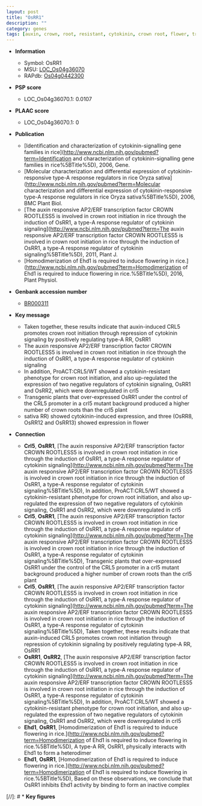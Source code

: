 ```yaml
---
layout: post
title: "OsRR1"
description: ""
category: genes
tags: [auxin, crown, root, resistant, cytokinin, crown root, flower, transcription factor]
---
```


* **Information**  
    + Symbol: OsRR1  
    + MSU: [LOC_Os04g36070](http://rice.plantbiology.msu.edu/cgi-bin/ORF_infopage.cgi?orf=LOC_Os04g36070)  
    + RAPdb: [Os04g0442300](http://rapdb.dna.affrc.go.jp/viewer/gbrowse_details/irgsp1?name=Os04g0442300)  

* **PSP score**  
    + LOC_Os04g36070.1: 0.0107 

* **PLAAC score**  
    + LOC_Os04g36070.1: 0 

* **Publication**  
    + [Identification and characterization of cytokinin-signalling gene families in rice](http://www.ncbi.nlm.nih.gov/pubmed?term=Identification and characterization of cytokinin-signalling gene families in rice%5BTitle%5D), 2006, Gene.
    + [Molecular characterization and differential expression of cytokinin-responsive type-A response regulators in rice Oryza sativa](http://www.ncbi.nlm.nih.gov/pubmed?term=Molecular characterization and differential expression of cytokinin-responsive type-A response regulators in rice Oryza sativa%5BTitle%5D), 2006, BMC Plant Biol.
    + [The auxin responsive AP2/ERF transcription factor CROWN ROOTLESS5 is involved in crown root initiation in rice through the induction of OsRR1, a type-A response regulator of cytokinin signaling](http://www.ncbi.nlm.nih.gov/pubmed?term=The auxin responsive AP2/ERF transcription factor CROWN ROOTLESS5 is involved in crown root initiation in rice through the induction of OsRR1, a type-A response regulator of cytokinin signaling%5BTitle%5D), 2011, Plant J.
    + [Homodimerization of Ehd1 is required to induce flowering in rice.](http://www.ncbi.nlm.nih.gov/pubmed?term=Homodimerization of Ehd1 is required to induce flowering in rice.%5BTitle%5D), 2016, Plant Physiol.

* **Genbank accession number**  
    + [BR000311](http://www.ncbi.nlm.nih.gov/nuccore/BR000311)

* **Key message**  
    + Taken together, these results indicate that auxin-induced CRL5 promotes crown root initiation through repression of cytokinin signaling by positively regulating type-A RR, OsRR1
    + The auxin responsive AP2/ERF transcription factor CROWN ROOTLESS5 is involved in crown root initiation in rice through the induction of OsRR1, a type-A response regulator of cytokinin signaling
    + In addition, ProACT:CRL5/WT showed a cytokinin-resistant phenotype for crown root initiation, and also up-regulated the expression of two negative regulators of cytokinin signaling, OsRR1 and OsRR2, which were downregulated in crl5
    + Transgenic plants that over-expressed OsRR1 under the control of the CRL5 promoter in a crl5 mutant background produced a higher number of crown roots than the crl5 plant
    + sativa RR) showed cytokinin-induced expression, and three (OsRR8, OsRR12 and OsRR13) showed expression in flower

* **Connection**  
    + __Crl5__, __OsRR1__, [The auxin responsive AP2/ERF transcription factor CROWN ROOTLESS5 is involved in crown root initiation in rice through the induction of OsRR1, a type-A response regulator of cytokinin signaling](http://www.ncbi.nlm.nih.gov/pubmed?term=The auxin responsive AP2/ERF transcription factor CROWN ROOTLESS5 is involved in crown root initiation in rice through the induction of OsRR1, a type-A response regulator of cytokinin signaling%5BTitle%5D), In addition, ProACT:CRL5/WT showed a cytokinin-resistant phenotype for crown root initiation, and also up-regulated the expression of two negative regulators of cytokinin signaling, OsRR1 and OsRR2, which were downregulated in crl5
    + __Crl5__, __OsRR1__, [The auxin responsive AP2/ERF transcription factor CROWN ROOTLESS5 is involved in crown root initiation in rice through the induction of OsRR1, a type-A response regulator of cytokinin signaling](http://www.ncbi.nlm.nih.gov/pubmed?term=The auxin responsive AP2/ERF transcription factor CROWN ROOTLESS5 is involved in crown root initiation in rice through the induction of OsRR1, a type-A response regulator of cytokinin signaling%5BTitle%5D), Transgenic plants that over-expressed OsRR1 under the control of the CRL5 promoter in a crl5 mutant background produced a higher number of crown roots than the crl5 plant
    + __Crl5__, __OsRR1__, [The auxin responsive AP2/ERF transcription factor CROWN ROOTLESS5 is involved in crown root initiation in rice through the induction of OsRR1, a type-A response regulator of cytokinin signaling](http://www.ncbi.nlm.nih.gov/pubmed?term=The auxin responsive AP2/ERF transcription factor CROWN ROOTLESS5 is involved in crown root initiation in rice through the induction of OsRR1, a type-A response regulator of cytokinin signaling%5BTitle%5D), Taken together, these results indicate that auxin-induced CRL5 promotes crown root initiation through repression of cytokinin signaling by positively regulating type-A RR, OsRR1
    + __OsRR1__, __OsRR2__, [The auxin responsive AP2/ERF transcription factor CROWN ROOTLESS5 is involved in crown root initiation in rice through the induction of OsRR1, a type-A response regulator of cytokinin signaling](http://www.ncbi.nlm.nih.gov/pubmed?term=The auxin responsive AP2/ERF transcription factor CROWN ROOTLESS5 is involved in crown root initiation in rice through the induction of OsRR1, a type-A response regulator of cytokinin signaling%5BTitle%5D), In addition, ProACT:CRL5/WT showed a cytokinin-resistant phenotype for crown root initiation, and also up-regulated the expression of two negative regulators of cytokinin signaling, OsRR1 and OsRR2, which were downregulated in crl5
    + __Ehd1__, __OsRR1__, [Homodimerization of Ehd1 is required to induce flowering in rice.](http://www.ncbi.nlm.nih.gov/pubmed?term=Homodimerization of Ehd1 is required to induce flowering in rice.%5BTitle%5D), A type-A RR, OsRR1, physically interacts with Ehd1 to form a heterodimer
    + __Ehd1__, __OsRR1__, [Homodimerization of Ehd1 is required to induce flowering in rice.](http://www.ncbi.nlm.nih.gov/pubmed?term=Homodimerization of Ehd1 is required to induce flowering in rice.%5BTitle%5D), Based on these observations, we conclude that OsRR1 inhibits Ehd1 activity by binding to form an inactive complex

[//]: # * **Key figures**  


